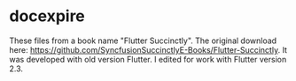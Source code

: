 # docexpire
These files from a book name "Flutter Succinctly".
The original download here: https://github.com/SyncfusionSuccinctlyE-Books/Flutter-Succinctly.
It was developed with old version Flutter.
I edited for work with Flutter version 2.3.
